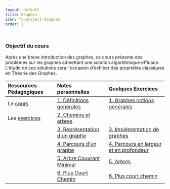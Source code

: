 ```yaml
---
layout: default
title: Graphes
icon: fa-project-diagram
order: 2 

---
```


### Objectif du cours
Après une brève introduction des graphes, ce cours présente des problèmes sur
les graphes admettant une solution algorithmique efficace. L'étude de ces
solutions sera l'occasion d'exhiber des propriétés classiques en Théorie des
Graphes.


 | Ressources Pédagogiques | Notes personnelles              | Quelques Exercices                        |
 | :---                    | :---                            | :---                                      |
 | Le [cours]              | [1. Définitions générales]      | [1. Graphes notions générales]            |
 | Les [exercices]         | [2. Chemins et arbres]          |                                           |
 |                         | [3. Représentation d'un graphe] | [3. Implémentation de graphes]            |
 |                         | [4. Parcours d'un graphe]       | [4. Parcours en largeur et en profondeur] |
 |                         | [5. Arbre Couvrant Minimal]     | [5. Arbres]                               |
 |                         | [6. Plus Court Chemin]          | [6. Plus court chemin]                    |

[cours]:https://moodle.bordeaux-inp.fr/pluginfile.php/51350/mod_resource/content/1/cours-graphe.pdf
[exercices]:https://moodle.bordeaux-inp.fr/pluginfile.php/51351/mod_resource/content/3/TDgraphe2012.pdf

[1. Définitions générales]:/assets/md/graph/def
[2. Chemins et arbres]:/assets/md/graph/chem
[3. Représentation d'un graphe]:/assets/md/graph/rep
[4. Parcours d'un graphe]:/assets/md/graph/par
[5. Arbre Couvrant Minimal]:/assets/md/graph/ACM
[6. Plus Court Chemin]:/assets/md/graph/PCC

[1. Graphes notions générales]:/assets/md/graph/1
[3. Implémentation de graphes]:/assets/md/graph/2
[4. Parcours en largeur et en profondeur]:/assets/md/graph/graph_seance2403
[5. Arbres]:/assets/md/graph/graph_seance0704
[6. Chemin le plus court]:/assets/md/graph/5
[7. Flot maximal]:/assets/md/graph/6
[8. Théorème de Menger]:/assets/md/graph/7
[9. Couplages, Recouvrements, cliques]:/assets/md/graph/8
